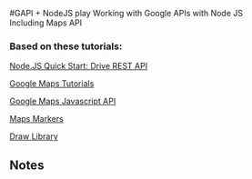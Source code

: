 #GAPI + NodeJS play
Working with Google APIs with Node JS <br>
Including Maps API <br>

### Based on these tutorials:
[Node.JS Quick Start: Drive REST API](https://developers.google.com/drive/v3/web/quickstart/nodejs)

[Google Maps Tutorials](https://developers.google.com/maps/tutorials/)

[Google Maps Javascript API](https://developers.google.com/maps/documentation/javascript/tutorial)

[Maps Markers](https://developers.google.com/maps/documentation/javascript/markers)

[Draw Library](https://developers.google.com/maps/documentation/javascript/drawinglayer)


## Notes


